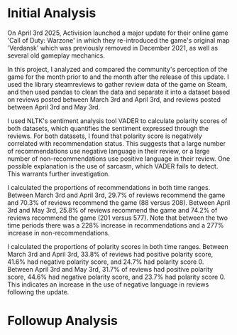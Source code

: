 # Initial Analysis

On April 3rd 2025, Activision launched a major update for their online game 'Call of Duty: Warzone' in which they re-introduced the game's original map 'Verdansk' which was previously removed in December 2021, as well as several old gameplay mechanics.

In this project, I analyzed and compared the community's perception of the game for the month prior to and the month after the release of this update. I used the library steamreviews to gather review data of the game on Steam, and then used pandas to clean the data and separate it into a dataset based on reviews posted between March 3rd and April 3rd, and reviews posted between April 3rd and May 3rd.

I used NLTK's sentiment analysis tool VADER to calculate polarity scores of both datasets, which quantifies the sentiment expressed through the reviews. For both datasets, I found that polarity score is negatively correlated with recommendation status. This suggests that a large number of recommendations use negative language in their review, or a large number of non-recommendations use positive language in their review. One possible explanation is the use of sarcasm, which VADER fails to detect. This warrants further investigation.

I calculated the proportions of recommendations in both time ranges. Between March 3rd and April 3rd, 29.7% of reviews recommend the game and 70.3% of reviews recommend the game (88 versus 208). Between April 3rd and May 3rd, 25.8% of reviews recommend the game and 74.2% of reviews recommend the game (201 versus 577). Note that between the two time periods there was a 228% increase in recommendations and a 277% increase in non-recommendations.

I calculated the proportions of polarity scores in both time ranges. Between March 3rd and April 3rd, 33.8% of reviews had positive polarity score, 41.6% had negative polarity score, and 24.7% had polarity score 0. Between April 3rd and May 3rd, 31.7% of reviews had positive polarity score, 44.6% had negative polarity score, and 23.7% had polarity score 0. This indicates an increase in the use of negative language in reviews following the update.

# Followup Analysis
